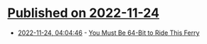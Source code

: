 # [Published on 2022-11-24](index.md)

* [2022-11-24, 04:04:46](https://lobste.rs/s/57vffe/you_must_be_64_bit_ride_this_ferry) - [You Must Be 64-Bit to Ride This Ferry](https://medium.com/@joey.watts/you-must-be-64-bit-to-ride-this-ferry-61ed45c57a93)
